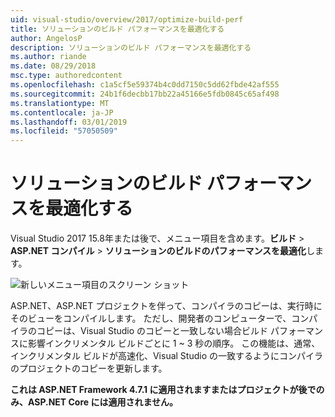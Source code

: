 ```yaml
---
uid: visual-studio/overview/2017/optimize-build-perf
title: ソリューションのビルド パフォーマンスを最適化する
author: AngelosP
description: ソリューションのビルド パフォーマンスを最適化する
ms.author: riande
ms.date: 08/29/2018
msc.type: authoredcontent
ms.openlocfilehash: c1a5cf5e59374b4c0dd7150c5dd62fbde42af555
ms.sourcegitcommit: 24b1f6decbb17bb22a45166e5fdb0845c65af498
ms.translationtype: MT
ms.contentlocale: ja-JP
ms.lasthandoff: 03/01/2019
ms.locfileid: "57050509"
---
```

# <a name="optimize-build-performance-for-solution"></a>ソリューションのビルド パフォーマンスを最適化する

Visual Studio 2017 15.8年または後で、メニュー項目を含めます。**ビルド** > **ASP.NET コンパイル** > **ソリューションのビルドのパフォーマンスを最適化**します。

![新しいメニュー項目のスクリーン ショット](optimize-build-perf/_static/optimize-build-performance-for-solution.png)

ASP.NET、ASP.NET プロジェクトを伴って、コンパイラのコピーは、実行時にそのビューをコンパイルします。 ただし、開発者のコンピューターで、コンパイラのコピーは、Visual Studio のコピーと一致しない場合ビルド パフォーマンスに影響インクリメンタル ビルドごとに 1 ~ 3 秒の順序。 この機能は、通常、インクリメンタル ビルドが高速化、Visual Studio の一致するようにコンパイラのプロジェクトのコピーを更新します。

**これは ASP.NET Framework 4.7.1 に適用されますまたはプロジェクトが後でのみ、ASP.NET Core には適用されません。**
